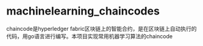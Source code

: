 # machinelearning_chaincodes
chaincode是hyperledger fabric区块链上的智能合约，是在区块链上自动执行的代码，用go语言进行编写。本项目实现常用机器学习算法的chaincode
